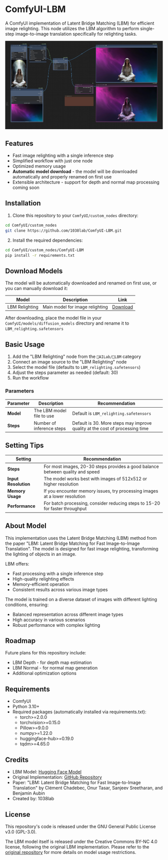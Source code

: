 # ComfyUI-LBM

A ComfyUI implementation of Latent Bridge Matching (LBM) for efficient image relighting. This node utilizes the LBM algorithm to perform single-step image-to-image translation specifically for relighting tasks.

![LBM-Relighting](example_workflows/LBM-RElighting.png)

## Features

- Fast image relighting with a single inference step
- Simplified workflow with just one node
- Optimized memory usage
- **Automatic model download** - the model will be downloaded automatically and properly renamed on first use
- Extensible architecture - support for depth and normal map processing coming soon

## Installation

1. Clone this repository to your `ComfyUI/custom_nodes` directory:
```bash
cd ComfyUI/custom_nodes
git clone https://github.com/1038lab/ComfyUI-LBM.git
```

2. Install the required dependencies:
```bash
cd ComfyUI/custom_nodes/ComfyUI-LBM
pip install -r requirements.txt
```

## Download Models

The model will be automatically downloaded and renamed on first use, or you can manually download it:

| Model | Description | Link |
| ----- | ----------- | ---- |
| LBM Relighting | Main model for image relighting | [Download](https://huggingface.co/jasperai/LBM_relighting/resolve/main/model.safetensors) |

After downloading, place the model file in your `ComfyUI/models/diffusion_models` directory and rename it to `LBM_relighting.safetensors`

## Basic Usage

1. Add the "LBM Relighting" node from the `🧪AILab/🔆LBM` category
2. Connect an image source to the "LBM Relighting" node
3. Select the model file (defaults to `LBM_relighting.safetensors`)
4. Adjust the steps parameter as needed (default: 30)
5. Run the workflow

### Parameters

| Parameter | Description | Recommendation |
| --------- | ----------- | -------------- |
| **Model** | The LBM model file to use | Default is `LBM_relighting.safetensors` |
| **Steps** | Number of inference steps | Default is 30. More steps may improve quality at the cost of processing time |

## Setting Tips

| Setting | Recommendation |
| ------- | -------------- |
| **Steps** | For most images, 20-30 steps provides a good balance between quality and speed |
| **Input Resolution** | The model works best with images of 512x512 or higher resolution |
| **Memory Usage** | If you encounter memory issues, try processing images at a lower resolution |
| **Performance** | For batch processing, consider reducing steps to 15-20 for faster throughput |

## About Model

This implementation uses the Latent Bridge Matching (LBM) method from the paper "LBM: Latent Bridge Matching for Fast Image-to-Image Translation". The model is designed for fast image relighting, transforming the lighting of objects in an image.

LBM offers:
* Fast processing with a single inference step
* High-quality relighting effects
* Memory-efficient operation
* Consistent results across various image types

The model is trained on a diverse dataset of images with different lighting conditions, ensuring:
* Balanced representation across different image types
* High accuracy in various scenarios
* Robust performance with complex lighting

## Roadmap

Future plans for this repository include:
* LBM Depth - for depth map estimation
* LBM Normal - for normal map generation
* Additional optimization options

## Requirements

* ComfyUI
* Python 3.10+
* Required packages (automatically installed via requirements.txt):
  * torch>=2.0.0
  * torchvision>=0.15.0
  * Pillow>=9.0.0
  * numpy>=1.22.0
  * huggingface-hub>=0.19.0
  * tqdm>=4.65.0

## Credits

* LBM Model: [Hugging Face Model](https://huggingface.co/jasperai/LBM_relighting)
* Original Implementation: [GitHub Repository](https://github.com/gojasper/LBM)
* Paper: "LBM: Latent Bridge Matching for Fast Image-to-Image Translation" by Clément Chadebec, Onur Tasar, Sanjeev Sreetharan, and Benjamin Aubin
* Created by: 1038lab

## License

This repository's code is released under the GNU General Public License v3.0 (GPL-3.0).

The LBM model itself is released under the Creative Commons BY-NC 4.0 license, following the original LBM implementation. Please refer to the [original repository](https://github.com/gojasper/LBM) for more details on model usage restrictions.